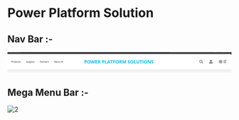 # Power Platform Solution 

## Nav Bar :-
![1](https://github.com/MaheshwariSurwase/PowerPlatformSite/blob/main/Photos/menubar.png)

## Mega Menu Bar :-
![2]()






